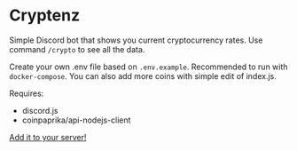 # Cryptenz

Simple Discord bot that shows you current cryptocurrency rates.
Use command `/crypto` to see all the data.

Create your own .env file based on `.env.example`. Recommended to run with `docker-compose`. You can also add more coins with simple edit of index.js.

Requires:
 - discord.js
 - coinpaprika/api-nodejs-client


[Add it to your server!](https://discord.com/api/oauth2/authorize?client_id=920374756434399304&permissions=0&scope=bot%20applications.commands)
